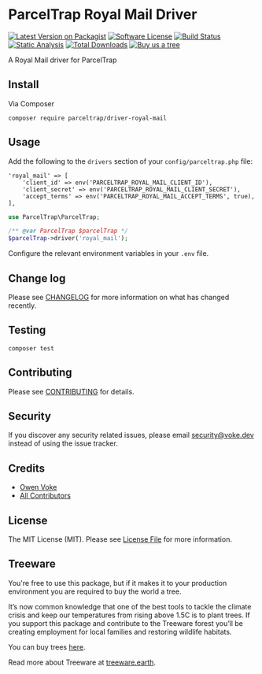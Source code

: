 # ParcelTrap Royal Mail Driver

[![Latest Version on Packagist][ico-version]][link-packagist]
[![Software License][ico-license]](LICENSE.md)
[![Build Status][ico-github-actions]][link-github-actions]
[![Static Analysis][ico-static-analysis]][link-static-analysis]
[![Total Downloads][ico-downloads]][link-downloads]
[![Buy us a tree][ico-treeware-gifting]][link-treeware-gifting]

A Royal Mail driver for ParcelTrap

## Install

Via Composer

```shell
composer require parceltrap/driver-royal-mail
```

## Usage

Add the following to the `drivers` section of your `config/parceltrap.php` file:

```
'royal_mail' => [
    'client_id' => env('PARCELTRAP_ROYAL_MAIL_CLIENT_ID'),
    'client_secret' => env('PARCELTRAP_ROYAL_MAIL_CLIENT_SECRET'),
    'accept_terms' => env('PARCELTRAP_ROYAL_MAIL_ACCEPT_TERMS', true),
],
```

```php
use ParcelTrap\ParcelTrap;

/** @var ParcelTrap $parcelTrap */
$parcelTrap->driver('royal_mail');
```

Configure the relevant environment variables in your `.env` file.

## Change log

Please see [CHANGELOG](CHANGELOG.md) for more information on what has changed recently.

## Testing

```shell
composer test
```

## Contributing

Please see [CONTRIBUTING](.github/CONTRIBUTING.md) for details.

## Security

If you discover any security related issues, please email security@voke.dev instead of using the issue tracker.

## Credits

- [Owen Voke][link-author]
- [All Contributors][link-contributors]

## License

The MIT License (MIT). Please see [License File](LICENSE.md) for more information.

## Treeware

You're free to use this package, but if it makes it to your production environment you are required to buy the world a tree.

It’s now common knowledge that one of the best tools to tackle the climate crisis and keep our temperatures from rising above 1.5C is to plant trees. If you support this package and contribute to the Treeware forest you’ll be creating employment for local families and restoring wildlife habitats.

You can buy trees [here][link-treeware-gifting].

Read more about Treeware at [treeware.earth][link-treeware].

[ico-version]: https://img.shields.io/packagist/v/parceltrap/driver-royal-mail.svg?style=flat-square
[ico-license]: https://img.shields.io/badge/license-MIT-brightgreen.svg?style=flat-square
[ico-github-actions]: https://img.shields.io/github/workflow/status/parceltrap/driver-royal-mail/Tests.svg?style=flat-square
[ico-static-analysis]: https://img.shields.io/github/workflow/status/parceltrap/driver-royal-mail/Static%20Analysis.svg?style=flat-square&label=Static%20Analysis
[ico-downloads]: https://img.shields.io/packagist/dt/parceltrap/driver-royal-mail.svg?style=flat-square
[ico-treeware-gifting]: https://img.shields.io/badge/Treeware-%F0%9F%8C%B3-lightgreen?style=flat-square

[link-packagist]: https://packagist.org/packages/parceltrap/driver-royal-mail
[link-github-actions]: https://github.com/parceltrap/driver-royal-mail/actions
[link-static-analysis]: https://github.com/parceltrap/driver-royal-mail/actions/workflows/static.yml
[link-downloads]: https://packagist.org/packages/parceltrap/driver-royal-mail
[link-treeware]: https://treeware.earth
[link-treeware-gifting]: https://ecologi.com/owenvoke?gift-trees
[link-author]: https://github.com/owenvoke
[link-contributors]: ../../contributors

